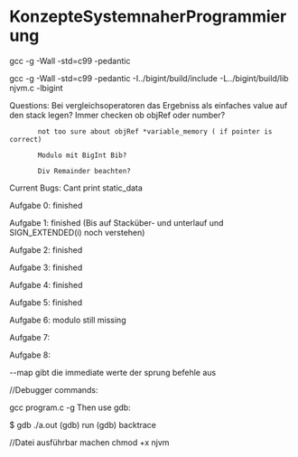 # KonzepteSystemnaherProgrammierung

gcc -g -Wall -std=c99 -pedantic

gcc -g -Wall -std=c99 -pedantic -I../bigint/build/include -L../bigint/build/lib njvm.c -lbigint

Questions: Bei vergleichsoperatoren das Ergebniss als einfaches value auf den stack legen?
           Immer checken ob objRef oder number?

           not too sure about objRef *variable_memory ( if pointer is correct)

           Modulo mit BigInt Bib?

           Div Remainder beachten?

Current Bugs: Cant print static_data
                

Aufgabe 0: finished

Aufgabe 1: finished (Bis auf Stacküber- und unterlauf und SIGN_EXTENDED(i) noch verstehen)

Aufgabe 2: finished 

Aufgabe 3: finished 

Aufgabe 4: finished

Aufgabe 5: finished

Aufgabe 6: modulo still missing

Aufgabe 7:

Aufgabe 8:

--map gibt die immediate werte der sprung befehle aus

//Debugger commands:

gcc program.c -g
Then use gdb:

$ gdb ./a.out
(gdb) run
<segfault happens here>
(gdb) backtrace
<offending code is shown here>

//Datei ausführbar machen
chmod +x njvm